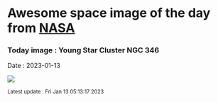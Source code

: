 
# Awesome space image of the day from [NASA](https://api.nasa.gov/)

### Today image : Young Star Cluster NGC 346
Date : 2023-01-13

![](https://apod.nasa.gov/apod/image/2301/jwst-ngc346-800.png)

<small>Latest update : Fri Jan 13 05:13:17 2023</small>
        